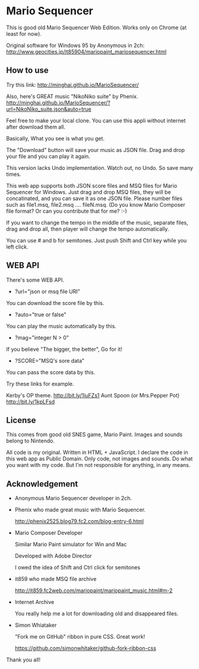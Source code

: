 Mario Sequencer
====

This is good old Mario Sequencer Web Edition.
Works only on Chrome (at least for now).

Original software for Windows 95 by Anonymous in 2ch:
http://www.geocities.jp/it85904/mariopaint_mariosequencer.html

How to use
------
Try this link:
http://minghai.github.io/MarioSequencer/

Also, here's GREAT music "NikoNiko suite" by Phenix.
http://minghai.github.io/MarioSequencer/?url=NikoNiko_suite.json&auto=true

Feel free to make your local clone.
You can use this appli without internet after download them all.

Basically, What you see is what you get.

The "Download" button will save your music as JSON file.
Drag and drop your file and you can play it again.

This version lacks Undo implementation.
Watch out, no Undo. So save many times.

This web app supports both JSON score files and MSQ files for Mario Sequencer for Windows.
Just drag and drop MSQ files, they will be concatinated, and you can save it as one JSON file.
Please number files such as file1.msq, file2.msq .... fileN.msq.
(Do you know Mario Composer file format? Or can you contribute that for me? :-)

If you want to change the tempo in the middle of the music, separate files,
drag and drop all, then player will change the tempo automatically.

You can use # and b for semitones. Just push Shift and Ctrl key while you left click.

WEB API
-------

There's some WEB API.

- ?url="json or msq file URI"

You can download the score file by this.

- ?auto="true or false"

You can play the music automatically by this.

- ?mag="integer N > 0"

If you believe "The bigger, the better", Go for it!

- ?SCORE="MSQ's sore data"

You can pass the score data by this.

Try these links for example.

  Kerby's OP theme. http://bit.ly/1iuFZs1 
  Aunt Spoon (or Mrs.Pepper Pot) http://bit.ly/1kpLFsd

License
------
This comes from good old SNES game, Mario Paint.
Images and sounds belong to Nintendo.

All code is my original. Written in HTML + JavaScript.
I declare the code in this web app as Public Domain.
Only code, not images and sounds.
Do what you want with my code.
But I'm not responsible for anything, in any means.

Acknowledgement
-----

- Anonymous Mario Sequencer developer in 2ch.

- Phenix who made great music with Mario Sequencer.

  http://phenix2525.blog79.fc2.com/blog-entry-6.html

- Mario Composer Developer

  Similar Mario Paint simulator for Win and Mac

  Developed with Adobe Director

  I owed the idea of Shift and Ctrl click for semitones

- it859 who made MSQ file archive

  http://it859.fc2web.com/mariopaint/mariopaint_music.html#m-2

- Internet Archive

  You really help me a lot for downloading old and disappeared files.

- Simon Whiataker

  "Fork me on GitHub" ribbon in pure CSS. Great work!

  https://github.com/simonwhitaker/github-fork-ribbon-css

Thank you all!
